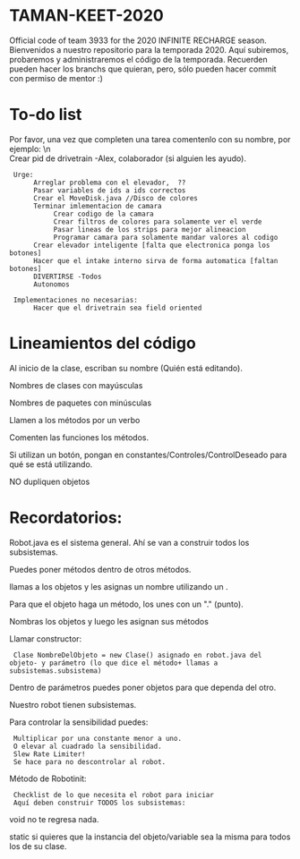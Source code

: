 # TAMAN-KEET-2020
Official code of team 3933 for the 2020 INFINITE RECHARGE season.
Bienvenidos a nuestro repositorio para la temporada 2020. Aquí subiremos, probaremos y administraremos el código de la temporada. Recuerden pueden hacer los branchs que quieran, pero, sólo pueden hacer commit con permiso de mentor :)

# To-do list
Por favor, una vez que completen una tarea comentenlo con su nombre, por ejemplo: \n  
Crear pid de drivetrain -Alex, colaborador (si alguien les ayudo).

     Urge:
          Arreglar problema con el elevador,  ??
          Pasar variables de ids a ids correctos
          Crear el MoveDisk.java //Disco de colores
          Terminar imlementacion de camara
               Crear codigo de la camara
               Crear filtros de colores para solamente ver el verde 
               Pasar lineas de los strips para mejor alineacion
               Programar camara para solamente mandar valores al codigo
          Crear elevador inteligente [falta que electronica ponga los botones]
          Hacer que el intake interno sirva de forma automatica [faltan botones]
          DIVERTIRSE -Todos
          Autonomos

     Implementaciones no necesarias:
          Hacer que el drivetrain sea field oriented
# Lineamientos del código
Al inicio de la clase, escriban su nombre (Quién está editando).

Nombres de clases con mayúsculas

Nombres de paquetes con minúsculas

Llamen a los métodos por un verbo

Comenten las funciones los métodos.

Si utilizan un botón, pongan en constantes/Controles/ControlDeseado para qué se está utilizando.

NO dupliquen objetos

# Recordatorios:
Robot.java es el sistema general. Ahí se van a construir todos los subsistemas.

Puedes poner métodos dentro de otros métodos.

llamas a los objetos y les asignas un nombre utilizando un .

Para que el objeto haga un método, los unes con un "." (punto).

Nombras los objetos y luego les asignan sus métodos

Llamar constructor:

     Clase NombreDelObjeto = new Clase() asignado en robot.java del objeto- y parámetro (lo que dice el método+ llamas a subsistemas.subsistema) 

Dentro de parámetros puedes poner objetos para que dependa del otro.

Nuestro robot tienen subsistemas.

Para controlar la sensibilidad puedes:

     Multiplicar por una constante menor a uno.
     O elevar al cuadrado la sensibilidad.
     Slew Rate Limiter!
     Se hace para no descontrolar al robot.

Método de Robotinit:

     Checklist de lo que necesita el robot para iniciar
     Aquí deben construir TODOS los subsistemas:




void no te regresa nada.

static si quieres que la instancia del objeto/variable sea la misma para todos los de su clase.


